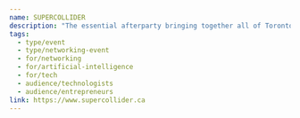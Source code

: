 ```yaml
---
name: SUPERCOLLIDER
description: "The essential afterparty bringing together all of Toronto's vibrant tech communities during Toronto Tech Week. A high-energy social event uniting startups, VCs, developers, data scientists, AI enthusiasts and more, featuring arcade game tournaments, food, drinks, and networking. Organized by PRAKTIKAI, Polar Labs, and ZAKA AI."
tags:
  - type/event
  - type/networking-event
  - for/networking
  - for/artificial-intelligence
  - for/tech
  - audience/technologists
  - audience/entrepreneurs
link: https://www.supercollider.ca
---
```

